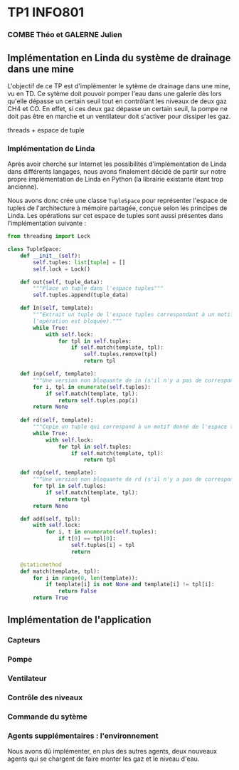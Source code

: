 # TP1 INFO801
### COMBE Théo et GALERNE Julien

## Implémentation en Linda du système de drainage dans une mine
L'objectif de ce TP est d'implémenter le sytème de drainage dans une mine, vu en TD. Ce sytème doit pouvoir pomper l'eau dans une galerie dès lors qu'elle dépasse un certain seuil tout en contrôlant les niveaux de deux gaz CH4 et CO. En effet, si ces deux gaz dépasse un certain seuil, la pompe ne doit pas être en marche et un ventilateur doit s'activer pour dissiper les gaz.

threads + espace de tuple

### Implémentation de Linda
Après avoir cherché sur Internet les possibilités d'implémentation de Linda dans différents langages, nous avons finalement décidé de partir sur notre propre implémentation de Linda en Python (la librairie existante étant trop ancienne).

Nous avons donc crée une classe ```TupleSpace``` pour représenter l'espace de tuples de l'architecture à mémoire partagée, conçue selon les principes de Linda.
Les opérations sur cet espace de tuples sont aussi présentes dans l'implémentation suivante :


```py
from threading import Lock

class TupleSpace:
    def __init__(self):
        self.tuples: list[tuple] = []
        self.lock = Lock()

    def out(self, tuple_data):
        """Place un tuple dans l'espace tuples"""
        self.tuples.append(tuple_data)

    def In(self, template):
        """Extrait un tuple de l'espace tuples correspondant à un motif donné (s'il n'y a pas de correspondance, 
        l'opération est bloquée)."""
        while True:
            with self.lock:
                for tpl in self.tuples:
                    if self.match(template, tpl):
                        self.tuples.remove(tpl)
                        return tpl

    def inp(self, template):
        """Une version non bloquante de in (s'il n'y a pas de correspondance, un message d'erreur est renvoyé)."""
        for i, tpl in enumerate(self.tuples):
            if self.match(template, tpl):
                return self.tuples.pop(i)
        return None
        
    def rd(self, template):
        """Copie un tuple qui correspond à un motif donné de l'espace tuples (s'il n'y a pas de correspondance, l'opération est bloquée)."""
        while True:
            with self.lock:
                for tpl in self.tuples:
                    if self.match(template, tpl):
                        return tpl

    def rdp(self, template):
        """Une version non bloquante de rd (s'il n'y a pas de correspondance, un message d'erreur est renvoyé)."""
        for tpl in self.tuples:
            if self.match(template, tpl):
                return tpl
        return None

    def add(self, tpl):
        with self.lock:
            for i, t in enumerate(self.tuples):
                if t[0] == tpl[0]:
                    self.tuples[i] = tpl
                    return

    @staticmethod
    def match(template, tpl):
        for i in range(0, len(template)):
            if template[i] is not None and template[i] != tpl[i]:
                return False
        return True
 ```

 ## Implémentation de l'application

 ### Capteurs

 ### Pompe

 ### Ventilateur

 ### Contrôle des niveaux

 ### Commande du sytème

 ### Agents supplémentaires : l'environnement
 Nous avons dû implémenter, en plus des autres agents, deux nouveaux agents qui se chargent de faire monter les gaz et le niveau d'eau.